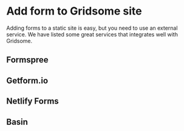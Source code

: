 # Add form to Gridsome site

Adding forms to a static site is easy, but you need to use an external service. We have listed some great services that integrates well with Gridsome.


## Formspree


## Getform.io


## Netlify Forms


## Basin